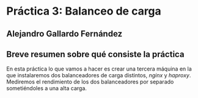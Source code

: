 # Práctica 3: Balanceo de carga

## Alejandro Gallardo Fernández

## Breve resumen sobre qué consiste la práctica
En esta práctica lo que vamos a hacer es crear una tercera máquina en la que instalaremos dos balanceadores de 
carga distintos, *nginx* y *haproxy*. Mediremos el rendimiento de los dos balanceadores por separado 
sometiéndoles a una alta carga.



